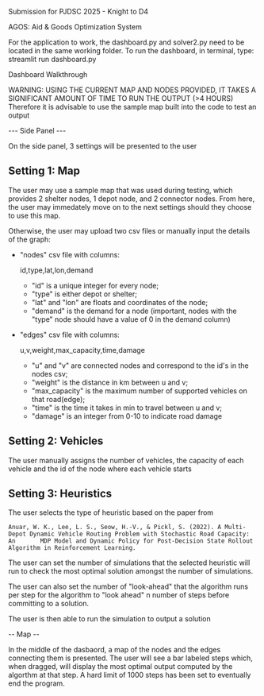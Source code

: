 Submission for PJDSC 2025 - Knight to D4

AGOS: Aid & Goods Optimization System

For the application to work, the dashboard.py and solver2.py need to be located in the same working folder.
To run the dashboard, in terminal, type:
  streamlit run dashboard.py 

Dashboard Walkthrough

WARNING: USING THE CURRENT MAP AND NODES PROVIDED, IT TAKES A SIGNIFICANT AMOUNT OF TIME TO RUN THE OUTPUT (>4 HOURS)
Therefore it is advisable to use the sample map built into the code to test an output

--- Side Panel ---

On the side panel, 3 settings will be presented to the user

## Setting 1: Map

The user may use a sample map that was used during testing, which provides 2 shelter nodes, 1 depot node, and 2 connector nodes. From here, the user may immedately move on to the next settings should they choose to use this map. 

Otherwise, the user may upload two csv files or manually input the details of the graph:
 - "nodes" csv file with columns: 
  
   id,type,lat,lon,demand     
   - "id" is a unique integer for every node;
   - "type" is either depot or shelter;
   - "lat" and "lon" are floats and coordinates of the node;
   - "demand" is the demand for a node (important, nodes with the "type" node should have a value of 0 in the demand column)
   
 - "edges" csv file with columns:

   u,v,weight,max_capacity,time,damage
   - "u" and "v" are connected nodes and correspond to the id's in the nodes csv;
   - "weight" is the distance in km between u and v;
   - "max_capacity" is the maximum number of supported vehicles on that road(edge);
   -  "time" is the time it takes in min to travel between u and v;
   -  "damage" is an integer from 0-10 to indicate road damage

## Setting 2: Vehicles

The user manually assigns the number of vehicles, the capacity of each vehicle and the id of the node where each vehicle starts

## Setting 3: Heuristics

The user selects the type of heuristic based on the paper from 

    Anuar, W. K., Lee, L. S., Seow, H.-V., & Pickl, S. (2022). A Multi-Depot Dynamic Vehicle Routing Problem with Stochastic Road Capacity: An       MDP Model and Dynamic Policy for Post-Decision State Rollout Algorithm in Reinforcement Learning.

The user can set the number of simulations that the selected heuristic will run to check the most optimal solution amongst the number of simulations.

The user can also set the number of "look-ahead" that the algorithm runs per step for the algorithm to "look ahead" n number of steps before committing to a solution. 

The user is then able to run the simulation to output a solution


-- Map --

In the middle of the dasbaord, a map of the nodes and the edges connecting them is presented. The user will see a bar labeled steps which, when dragged, will display the most optimal output computed by the algorthm at that step. A hard limit of 1000 steps has been set to eventually end the program.

